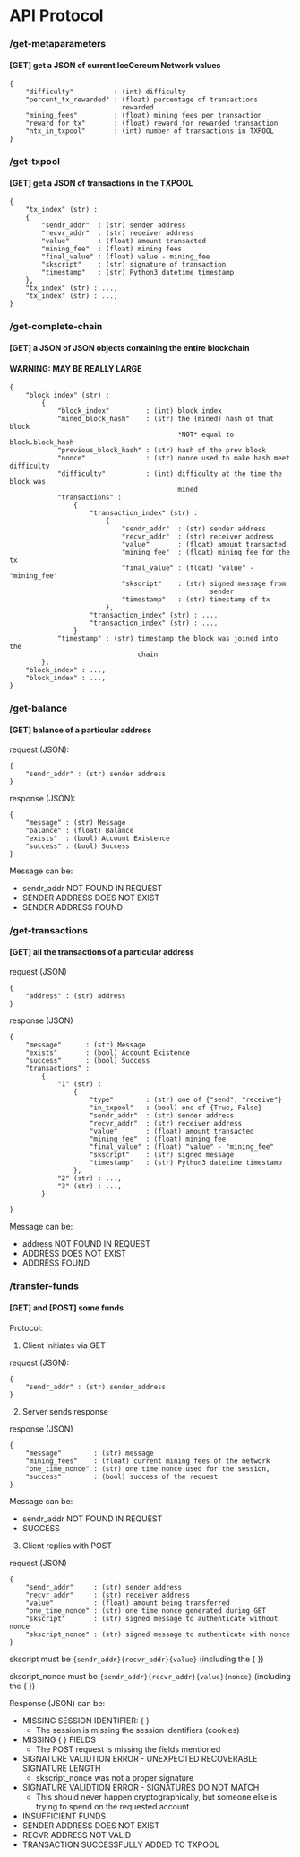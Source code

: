 # API Protocol

### /get-metaparameters
#### [GET] get a JSON of current IceCereum Network values

```
{
    "difficulty"          : (int) difficulty
    "percent_tx_rewarded" : (float) percentage of transactions
                            rewarded
    "mining_fees"         : (float) mining fees per transaction
    "reward_for_tx"       : (float) reward for rewarded transaction
    "ntx_in_txpool"       : (int) number of transactions in TXPOOL
}
```


### /get-txpool
#### [GET] get a JSON of transactions in the TXPOOL

```
{
    "tx_index" (str) :
    {
        "sendr_addr"  : (str) sender address
        "recvr_addr"  : (str) receiver address
        "value"       : (float) amount transacted
        "mining_fee"  : (float) mining fees
        "final_value" : (float) value - mining_fee
        "skscript"    : (str) signature of transaction
        "timestamp"   : (str) Python3 datetime timestamp
    },
    "tx_index" (str) : ...,
    "tx_index" (str) : ...,
}

```

### /get-complete-chain
#### [GET] a JSON of JSON objects containing the entire blockchain
#### WARNING: MAY BE REALLY LARGE

```
{
    "block_index" (str) :
        {
            "block_index"         : (int) block index
            "mined_block_hash"    : (str) the (mined) hash of that block
                                          *NOT* equal to block.block_hash
            "previous_block_hash" : (str) hash of the prev block
            "nonce"               : (str) nonce used to make hash meet difficulty
            "difficulty"          : (int) difficulty at the time the block was 
                                          mined
            "transactions" :
                {
                    "transaction_index" (str) :
                        {
                            "sendr_addr"  : (str) sender address
                            "recvr_addr"  : (str) receiver address
                            "value"       : (float) amount transacted
                            "mining_fee"  : (float) mining fee for the tx
                            "final_value" : (float) "value" - "mining_fee"
                            "skscript"    : (str) signed message from
                                                  sender
                            "timestamp"   : (str) timestamp of tx
                        },
                    "transaction_index" (str) : ...,
                    "transaction_index" (str) : ...,
                }
            "timestamp" : (str) timestamp the block was joined into the
                                chain
        },
    "block_index" : ...,
    "block_index" : ...,
}
```

### /get-balance
#### [GET] balance of a particular address

request (JSON):
```
{
    "sendr_addr" : (str) sender address
}
```

response (JSON):
```
{
    "message" : (str) Message
    "balance" : (float) Balance
    "exists"  : (bool) Account Existence
    "success" : (bool) Success
}
```
Message can be:

- sendr_addr NOT FOUND IN REQUEST
- SENDER ADDRESS DOES NOT EXIST
- SENDER ADDRESS FOUND

### /get-transactions
#### [GET] all the transactions of a particular address

request (JSON)
```
{
    "address" : (str) address
}
```

response (JSON)
```
{
    "message"      : (str) Message
    "exists"       : (bool) Account Existence
    "success"      : (bool) Success
    "transactions" :
        {
            "1" (str) :
                {
                    "type"        : (str) one of {"send", "receive"}
                    "in_txpool"   : (bool) one of {True, False}
                    "sendr_addr"  : (str) sender address
                    "recvr_addr"  : (str) receiver address
                    "value"       : (float) amount transacted
                    "mining_fee"  : (float) mining fee
                    "final_value" : (float) "value" - "mining_fee"
                    "skscript"    : (str) signed message
                    "timestamp"   : (str) Python3 datetime timestamp
                },
            "2" (str) : ...,
            "3" (str) : ...,
        }

}
```

Message can be:

- address NOT FOUND IN REQUEST
- ADDRESS DOES NOT EXIST
- ADDRESS FOUND

### /transfer-funds
#### [GET] and [POST] some funds

Protocol:

1. Client initiates via GET 

request (JSON):
```
{
    "sendr_addr" : (str) sender_address
}
```

2. Server sends response

response (JSON)
```
{
    "message"        : (str) message
    "mining_fees"    : (float) current mining fees of the network
    "one_time_nonce" : (str) one time nonce used for the session,
    "success"        : (bool) success of the request
}
```

Message can be:

- sendr_addr NOT FOUND IN REQUEST
- SUCCESS

3. Client replies with POST

request (JSON)
```
{
    "sendr_addr"     : (str) sender address
    "recvr_addr"     : (str) receiver address
    "value"          : (float) amount being transferred
    "one_time_nonce" : (str) one time nonce generated during GET
    "skscript"       : (str) signed message to authenticate without nonce
    "skscript_nonce" : (str) signed message to authenticate with nonce
}
```

skscript must be `{sendr_addr}{recvr_addr}{value}` (including the { })

skscript_nonce must be `{sendr_addr}{recvr_addr}{value}{nonce}` (including the
{ })

Response (JSON) can be:

- MISSING SESSION IDENTIFIER: { }
  - The session is missing the session identifiers (cookies)
- MISSING { } FIELDS
  - The POST request is missing the fields mentioned
- SIGNATURE VALIDTION ERROR - UNEXPECTED RECOVERABLE SIGNATURE LENGTH
  - skscript_nonce was not a proper signature
- SIGNATURE VALIDTION ERROR - SIGNATURES DO NOT MATCH
  - This should never happen cryptographically, but someone else is trying to
  spend on the requested account
- INSUFFICIENT FUNDS
- SENDER ADDRESS DOES NOT EXIST
- RECVR ADDRESS NOT VALID
- TRANSACTION SUCCESSFULLY ADDED TO TXPOOL

